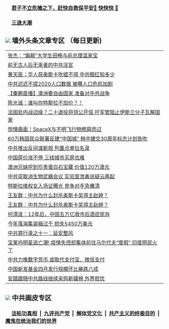 
 ### &nbsp;&nbsp;&nbsp;&nbsp; [君子不立危樯之下，赶快自救保平安🍎 快快快 📩](https://github.com/pwgy/td/blob/master/README.md)

 ### &nbsp;&nbsp;&nbsp;&nbsp; [三退大潮](https://ww3.xkide.work/?key=zuuelqyfglsfjmgm&pin=65881581&ag=ogQuit&from=pw2) 

## <img src="https://img.icons8.com/cute-clipart/2x/circled-right.png"> 墙外头条文章专区 （每日更新)

<Table>
<tr><td colspan="2" align="left"><a href="https://www.catoke.work/?name=c1399671&key=molzvippzwjkxywc&from=pw2">张杰：“煽颠”大学生田畅与前总理温家宝</a></td></tr>
<tr><td colspan="2" align="left"><a href="https://www.catoke.work/?name=c1399704&key=molzvippzwjkxywc&from=pw2">前无古人后无来者的中共淫官</a></td></tr>
<tr><td colspan="2" align="left"><a href="https://www.catoke.work/?name=c1399700&key=molzvippzwjkxywc&from=pw2">黄天辰：华人获奥斯卡吹嘘不得 中共眼红知多少</a></td></tr>
<tr><td colspan="2" align="left"><a href="https://www.catoke.work/?name=c1399670&key=molzvippzwjkxywc&from=pw2">中共迟迟不提2020人口数据 被曝人口危机加剧</a></td></tr>
<tr><td colspan="2" align="left"><a href="https://www.catoke.work/?name=c1399698&key=molzvippzwjkxywc&from=pw2">【秦鹏直播】澳洲要自由国家 准备对中共战争</a></td></tr>
<tr><td colspan="2" align="left"><a href="https://www.catoke.work/?name=c1399636&key=molzvippzwjkxywc&from=pw2">陈光诚：谁叫你特斯拉不加价？！</a></td></tr>
<tr><td colspan="2" align="left"><a href="https://www.catoke.work/?name=c1399645&key=molzvippzwjkxywc&from=pw2">法国处内战边缘？二十退役将领公开信 吁军管阻止伊斯兰分子瓦解国家</a></td></tr>
<tr><td colspan="2" align="left"><a href="https://www.catoke.work/?name=c1399702&key=molzvippzwjkxywc&from=pw2">惊悚画面！SpaceX与不明飞行物擦肩而过</a></td></tr>
<tr><td colspan="2" align="left"><a href="https://www.catoke.work/?name=c1399681&key=molzvippzwjkxywc&from=pw2">60万韩国民众联署反建“中国城” 韩中建交30周年标志计划告吹</a></td></tr>
<tr><td colspan="2" align="left"><a href="https://www.catoke.work/?name=c1399720&key=molzvippzwjkxywc&from=pw2">中共推出反间谍新规 列重点单位名录</a></td></tr>
<tr><td colspan="2" align="left"><a href="https://www.catoke.work/?name=c1399703&key=molzvippzwjkxywc&from=pw2">中国房价涨不停 三线城市买房也难</a></td></tr>
<tr><td colspan="2" align="left"><a href="https://www.catoke.work/?name=c1399676&key=molzvippzwjkxywc&from=pw2">澳洲兄妹挖到珍贵蛋白石宝藏 价值120万澳元</a></td></tr>
<tr><td colspan="2" align="left"><a href="https://www.catoke.work/?name=c1399640&key=molzvippzwjkxywc&from=pw2">中共突取消生物武器会议 实验室泄毒说疑云再起</a></td></tr>
<tr><td colspan="2" align="left"><a href="https://www.catoke.work/?name=c1399575&key=molzvippzwjkxywc&from=pw2">特斯拉维权女入场证曝光 竞争对手急撇清</a></td></tr>
<tr><td colspan="2" align="left"><a href="https://www.catoke.work/?name=c1399699&key=molzvippzwjkxywc&from=pw2">王友群：中共为什么封杀奥斯卡奖得主赵婷？</a></td></tr>
<tr><td colspan="2" align="left"><a href="https://www.catoke.work/?name=c1399725&key=molzvippzwjkxywc&from=pw2">王友群：中共为什么封杀奥斯卡奖得主赵婷？</a></td></tr>
<tr><td colspan="2" align="left"><a href="https://www.catoke.work/?name=c1399727&key=molzvippzwjkxywc&from=pw2">何清涟：12年后，中国五万亿救市后遗症犹存</a></td></tr>
<tr><td colspan="2" align="left"><a href="https://www.catoke.work/?name=c1399635&key=molzvippzwjkxywc&from=pw2">今年落海集装箱过千 损失5450万美元</a></td></tr>
<tr><td colspan="2" align="left"><a href="https://www.catoke.work/?name=c1399617&key=molzvippzwjkxywc&from=pw2">中共罪行录之十一：延安整风</a></td></tr>
<tr><td colspan="2" align="left"><a href="https://www.catoke.work/?name=c1399626&key=molzvippzwjkxywc&from=pw2">宝莱坞明星逃亡潮! 疫情失控却集体前往马尔代夫“度假” 印度网民火了</a></td></tr>
<tr><td colspan="2" align="left"><a href="https://www.catoke.work/?name=c1399642&key=molzvippzwjkxywc&from=pw2">中共力推数字货币 或取代支付宝、微信支付</a></td></tr>
<tr><td colspan="2" align="left"><a href="https://www.catoke.work/?name=c1399697&key=molzvippzwjkxywc&from=pw2">中国新发基金四月发行规模环比暴跌八成</a></td></tr>
<tr><td colspan="2" align="left"><a href="https://www.catoke.work/?name=c1399696&key=molzvippzwjkxywc&from=pw2">安踏跟随中共路线继续采购新疆棉 外界担忧</a></td></tr>

 </Table>

 ## <img src="https://img.icons8.com/cute-clipart/2x/circled-right.png"> 中共画皮专区
 ### &nbsp;&nbsp;&nbsp;&nbsp; [法轮功真相](https://github.com/begood0513/basic/blob/master/README.md) &nbsp;|&nbsp; [九评共产党](https://github.com/begood0513/9ping.md/blob/master/README.md) &nbsp;|&nbsp; [解体党文化](https://github.com/begood0513/jtdwh.md/blob/master/README.md)   &nbsp;|&nbsp; [共产主义的终极目的](https://github.com/begood0513/gczydzjmd.md/blob/master/README.md) &nbsp;|&nbsp; [魔鬼在统治我们的世界](https://github.com/begood0513/gczydzjmd.md/blob/master/README.md) 
